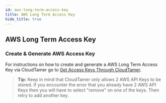 ```yaml
---
id: aws-long-term-access-key
title: AWS Long Term Access Key
hide_title: true
---
```


## AWS Long Term Access Key

### Create & Generate AWS Access Key

For instructions on how to create and generate a AWS Long Term Access Key via CloudTamer go to [Get Access Keys Through CloudTamer](https://wiki.earthdata.nasa.gov/display/ESKB/Get+Access+Keys+Through+CloudTamer).

> **Tip:** Keep in mind that CloudTamer only allows 2 AWS API Keys to be stored. If you encounter the error that you already have 2 AWS API Keys then you will have to select "remove" on one of the keys. Then retry to add another key.